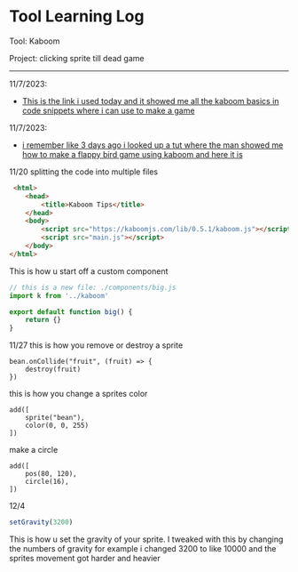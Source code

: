 # Tool Learning Log

Tool: Kaboom

Project: clicking sprite till dead game

---

11/7/2023:
* [This is the link i used today and it showed me all the kaboom basics in code snippets where i can use to make a game](https://kaboomjs.com/doc/setup)

11/7/2023:
* [i remember like 3 days ago i looked up a tut where the man showed me how to make a flappy bird game using kaboom and here it is](https://www.youtube.com/watch?v=hgReGsh5xVU)


<!--
* Links you used today (websites, videos, etc)
* Things you tried, progress you made, etc
* Challenges, a-ha moments, etc
* Questions you still have
* What you're going to try next
-->
11/20
splitting the code into multiple files
```html
 <html>
	<head>
		<title>Kaboom Tips</title>
	</head>
	<body>
		<script src="https://kaboomjs.com/lib/0.5.1/kaboom.js"></script>
		<script src="main.js"></script>
	</body>
</html>
```
This is how u start off a custom component
```js
// this is a new file: ./components/big.js
import k from '../kaboom'

export default function big() {
	return {}
}
```
11/27
this is how you remove or destroy a sprite
```
bean.onCollide("fruit", (fruit) => {
    destroy(fruit)
})
```
this is how you change a sprites color
```
add([
    sprite("bean"),
    color(0, 0, 255)
])
```
make a circle
```
add([
    pos(80, 120),
    circle(16),
])
```




12/4
``` js
setGravity(3200)
```
This is how u set the gravity of your sprite.
I tweaked with this by changing the numbers of gravity for example i changed 3200 to like 10000 and the sprites movement got harder and heavier